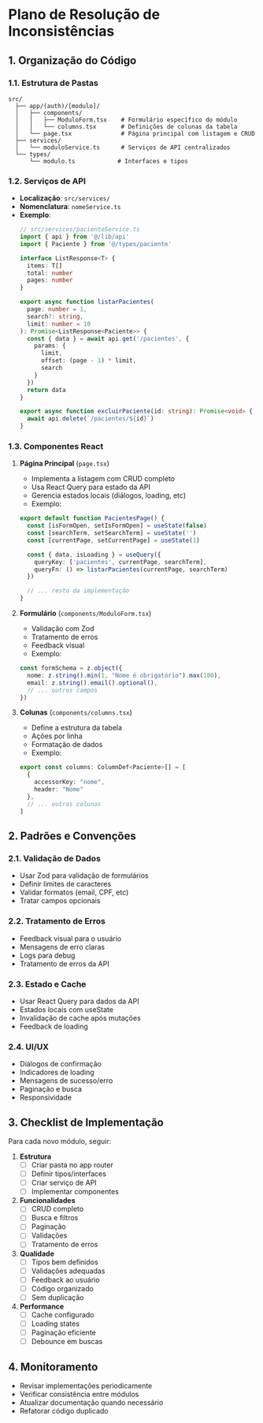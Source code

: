 # Plano de Resolução de Inconsistências

## 1. Organização do Código

### 1.1. Estrutura de Pastas
```
src/
  ├── app/(auth)/[modulo]/
  │   ├── components/
  │   │   ├── ModuloForm.tsx    # Formulário específico do módulo
  │   │   └── columns.tsx       # Definições de colunas da tabela
  │   └── page.tsx              # Página principal com listagem e CRUD
  ├── services/
  │   └── moduloService.ts      # Serviços de API centralizados
  └── types/
      └── modulo.ts            # Interfaces e tipos
```

### 1.2. Serviços de API
- **Localização**: `src/services/`
- **Nomenclatura**: `nomeService.ts`
- **Exemplo**:
  ```typescript
  // src/services/pacienteService.ts
  import { api } from '@/lib/api'
  import { Paciente } from '@/types/paciente'

  interface ListResponse<T> {
    items: T[]
    total: number
    pages: number
  }

  export async function listarPacientes(
    page: number = 1,
    search?: string,
    limit: number = 10
  ): Promise<ListResponse<Paciente>> {
    const { data } = await api.get('/pacientes', { 
      params: { 
        limit, 
        offset: (page - 1) * limit,
        search 
      } 
    })
    return data
  }

  export async function excluirPaciente(id: string): Promise<void> {
    await api.delete(`/pacientes/${id}`)
  }
  ```

### 1.3. Componentes React

1. **Página Principal** (`page.tsx`)
   - Implementa a listagem com CRUD completo
   - Usa React Query para estado da API
   - Gerencia estados locais (diálogos, loading, etc)
   - Exemplo:
   ```typescript
   export default function PacientesPage() {
     const [isFormOpen, setIsFormOpen] = useState(false)
     const [searchTerm, setSearchTerm] = useState('')
     const [currentPage, setCurrentPage] = useState(1)

     const { data, isLoading } = useQuery({
       queryKey: ['pacientes', currentPage, searchTerm],
       queryFn: () => listarPacientes(currentPage, searchTerm)
     })

     // ... resto da implementação
   }
   ```

2. **Formulário** (`components/ModuloForm.tsx`)
   - Validação com Zod
   - Tratamento de erros
   - Feedback visual
   - Exemplo:
   ```typescript
   const formSchema = z.object({
     nome: z.string().min(1, "Nome é obrigatório").max(100),
     email: z.string().email().optional(),
     // ... outros campos
   })
   ```

3. **Colunas** (`components/columns.tsx`)
   - Define a estrutura da tabela
   - Ações por linha
   - Formatação de dados
   - Exemplo:
   ```typescript
   export const columns: ColumnDef<Paciente>[] = [
     {
       accessorKey: "nome",
       header: "Nome"
     },
     // ... outras colunas
   ]
   ```

## 2. Padrões e Convenções

### 2.1. Validação de Dados
- Usar Zod para validação de formulários
- Definir limites de caracteres
- Validar formatos (email, CPF, etc)
- Tratar campos opcionais

### 2.2. Tratamento de Erros
- Feedback visual para o usuário
- Mensagens de erro claras
- Logs para debug
- Tratamento de erros da API

### 2.3. Estado e Cache
- Usar React Query para dados da API
- Estados locais com useState
- Invalidação de cache após mutações
- Feedback de loading

### 2.4. UI/UX
- Diálogos de confirmação
- Indicadores de loading
- Mensagens de sucesso/erro
- Paginação e busca
- Responsividade

## 3. Checklist de Implementação

Para cada novo módulo, seguir:

1. **Estrutura**
   - [ ] Criar pasta no app router
   - [ ] Definir tipos/interfaces
   - [ ] Criar serviço de API
   - [ ] Implementar componentes

2. **Funcionalidades**
   - [ ] CRUD completo
   - [ ] Busca e filtros
   - [ ] Paginação
   - [ ] Validações
   - [ ] Tratamento de erros

3. **Qualidade**
   - [ ] Tipos bem definidos
   - [ ] Validações adequadas
   - [ ] Feedback ao usuário
   - [ ] Código organizado
   - [ ] Sem duplicação

4. **Performance**
   - [ ] Cache configurado
   - [ ] Loading states
   - [ ] Paginação eficiente
   - [ ] Debounce em buscas

## 4. Monitoramento

- Revisar implementações periodicamente
- Verificar consistência entre módulos
- Atualizar documentação quando necessário
- Refatorar código duplicado

